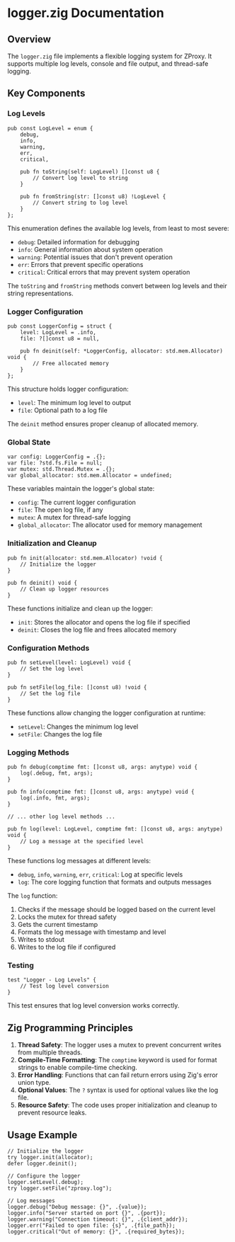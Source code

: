 # logger.zig Documentation

## Overview

The `logger.zig` file implements a flexible logging system for ZProxy. It supports multiple log levels, console and file output, and thread-safe logging.

## Key Components

### Log Levels

```zig
pub const LogLevel = enum {
    debug,
    info,
    warning,
    err,
    critical,
    
    pub fn toString(self: LogLevel) []const u8 {
        // Convert log level to string
    }
    
    pub fn fromString(str: []const u8) !LogLevel {
        // Convert string to log level
    }
};
```

This enumeration defines the available log levels, from least to most severe:
- `debug`: Detailed information for debugging
- `info`: General information about system operation
- `warning`: Potential issues that don't prevent operation
- `err`: Errors that prevent specific operations
- `critical`: Critical errors that may prevent system operation

The `toString` and `fromString` methods convert between log levels and their string representations.

### Logger Configuration

```zig
pub const LoggerConfig = struct {
    level: LogLevel = .info,
    file: ?[]const u8 = null,
    
    pub fn deinit(self: *LoggerConfig, allocator: std.mem.Allocator) void {
        // Free allocated memory
    }
};
```

This structure holds logger configuration:
- `level`: The minimum log level to output
- `file`: Optional path to a log file

The `deinit` method ensures proper cleanup of allocated memory.

### Global State

```zig
var config: LoggerConfig = .{};
var file: ?std.fs.File = null;
var mutex: std.Thread.Mutex = .{};
var global_allocator: std.mem.Allocator = undefined;
```

These variables maintain the logger's global state:
- `config`: The current logger configuration
- `file`: The open log file, if any
- `mutex`: A mutex for thread-safe logging
- `global_allocator`: The allocator used for memory management

### Initialization and Cleanup

```zig
pub fn init(allocator: std.mem.Allocator) !void {
    // Initialize the logger
}

pub fn deinit() void {
    // Clean up logger resources
}
```

These functions initialize and clean up the logger:
- `init`: Stores the allocator and opens the log file if specified
- `deinit`: Closes the log file and frees allocated memory

### Configuration Methods

```zig
pub fn setLevel(level: LogLevel) void {
    // Set the log level
}

pub fn setFile(log_file: []const u8) !void {
    // Set the log file
}
```

These functions allow changing the logger configuration at runtime:
- `setLevel`: Changes the minimum log level
- `setFile`: Changes the log file

### Logging Methods

```zig
pub fn debug(comptime fmt: []const u8, args: anytype) void {
    log(.debug, fmt, args);
}

pub fn info(comptime fmt: []const u8, args: anytype) void {
    log(.info, fmt, args);
}

// ... other log level methods ...

pub fn log(level: LogLevel, comptime fmt: []const u8, args: anytype) void {
    // Log a message at the specified level
}
```

These functions log messages at different levels:
- `debug`, `info`, `warning`, `err`, `critical`: Log at specific levels
- `log`: The core logging function that formats and outputs messages

The `log` function:
1. Checks if the message should be logged based on the current level
2. Locks the mutex for thread safety
3. Gets the current timestamp
4. Formats the log message with timestamp and level
5. Writes to stdout
6. Writes to the log file if configured

### Testing

```zig
test "Logger - Log Levels" {
    // Test log level conversion
}
```

This test ensures that log level conversion works correctly.

## Zig Programming Principles

1. **Thread Safety**: The logger uses a mutex to prevent concurrent writes from multiple threads.
2. **Compile-Time Formatting**: The `comptime` keyword is used for format strings to enable compile-time checking.
3. **Error Handling**: Functions that can fail return errors using Zig's error union type.
4. **Optional Values**: The `?` syntax is used for optional values like the log file.
5. **Resource Safety**: The code uses proper initialization and cleanup to prevent resource leaks.

## Usage Example

```zig
// Initialize the logger
try logger.init(allocator);
defer logger.deinit();

// Configure the logger
logger.setLevel(.debug);
try logger.setFile("zproxy.log");

// Log messages
logger.debug("Debug message: {}", .{value});
logger.info("Server started on port {}", .{port});
logger.warning("Connection timeout: {}", .{client_addr});
logger.err("Failed to open file: {s}", .{file_path});
logger.critical("Out of memory: {}", .{required_bytes});
```

